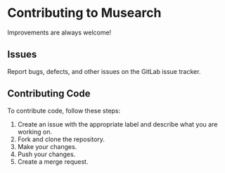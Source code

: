 # Contributing to Musearch

Improvements are always welcome!

## Issues

Report bugs, defects, and other issues on the GitLab issue tracker.

## Contributing Code

To contribute code, follow these steps:

1. Create an issue with the appropriate label and describe what you are working on.
2. Fork and clone the repository.
3. Make your changes.
4. Push your changes.
5. Create a merge request.
